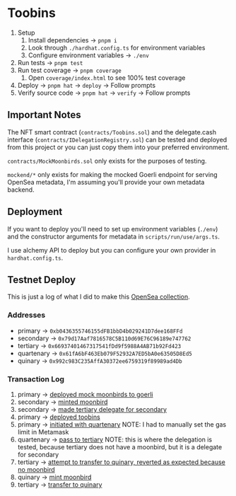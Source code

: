 # Toobins

1. Setup
   1. Install dependencies → `pnpm i`
   2. Look through `./hardhat.config.ts` for environment variables
   3. Configure environment variables → `./env`
2. Run tests → `pnpm test`
3. Run test coverage → `pnpm coverage`
   1. Open `coverage/index.html` to see 100% test coverage
4. Deploy → `pnpm hat` → `deploy` → Follow prompts
5. Verify source code → `pnpm hat` → `verify` → Follow prompts

## Important Notes

The NFT smart contract (`contracts/Toobins.sol`) and the delegate.cash
interface (`contracts/IDelegationRegistry.sol`) can be tested and deployed
from this project or you can just copy them into your preferred environment.

`contracts/MockMoonbirds.sol` only exists for the purposes of testing.

`mockend/*` only exists for making the mocked Goerli endpoint for serving
OpenSea metadata, I'm assuming you'll provide your own metadata backend.

## Deployment

If you want to deploy you'll need to set up environment variables (`./env`)
and the constructor arguments for metadata in `scripts/run/use/args.ts`.

I use alchemy API to deploy but you can configure your own provider in `hardhat.config.ts`.

## Testnet Deploy

This is just a log of what I did to make this [OpenSea collection](https://testnets.opensea.io/collection/toobins).

### Addresses

- primary → `0xb0436355746155dFB1bbD4b029241D7dee168FFd`
- secondary → `0x79d17Aaf7816578C5B110d69E76C96189e747762`
- tertiary → `0x66937401467317541fDd9f5988A4AB71b92Fd423`
- quartenary → `0x61fA6bF463Eb079F52932A7ED5bA0e63505D8Ed5`
- quinary → `0x992c983C235AffA30372ee6759319f89989ad4Db`

### Transaction Log

1. primary → [deployed mock moonbirds to goerli](https://goerli.etherscan.io/tx/0x1b89ba05b526efe806943fd3f547f39c67236838d12fff31e2a274f0cebc0cc2)
2. secondary → [minted moonbird](https://goerli.etherscan.io/tx/0xc2e3b12b6fc96f2e9be6e465a16116638435e5b7dec79b67ea1d271f0610870b)
3. secondary → [made tertiary delegate for secondary](https://goerli.etherscan.io/tx/0xfb06290d97907aee1cec6ce1ea7a65004d2f2eb556ac9a19df65203b103c0b67)
4. primary → [deployed toobins](https://goerli.etherscan.io/tx/0x96f1dbc60aa3321590846127880e65f00cca9d63829c52c42041f3bc82f02503)
5. primary → [initiated with quartenary](https://goerli.etherscan.io/tx/0xdd82c847b8ffe9819236e4c520800618684491a0d444afa7cd030fa81ade5617) NOTE: I had to manually set the gas limit in Metamask
6. quartenary → [pass to tertiary](0xa3d05da39b64ed03eeac3e2b98fcc9aa870b0a049ff6fa9e2d1a67968f1f83de) NOTE: this is where the delegation is tested, because tertiary does not have a moonbird, but it is a delegate for secondary
7. tertiary → [attempt to transfer to quinary, reverted as expected because no moonbird](https://goerli.etherscan.io/tx/0xe62bd09c1e674e3250fa3108a4a25d94f635603e5d640d888bbea3302447eba6)
8. quinary → [mint moonbird](https://goerli.etherscan.io/tx/0x5445176be3f77d50a6d46e57a00725e62cc17b15d841cbab91455baba770cfff)
9. tertiary → [transfer to quinary](https://goerli.etherscan.io/tx/0x68af29e800d29df3f3d3dd48ff3e1761d77106d814bca2476bac0d768524ffe6)
